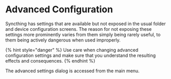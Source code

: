 # Advanced Configuration

Syncthing has settings that are available but not exposed in the usual folder and device configuration screens. The reason for not exposing these settings more prominently varies from them simply being rarely useful, to them being actively dangerous when used improperly.

{% hint style="danger" %}
Use care when changing advanced configuration settings and make sure that you understand the resulting effects and consequences.
{% endhint %}

The advanced settings dialog is accessed from the main menu.

